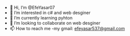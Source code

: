 - 👋 Hi, I’m @EfeYasar07
- 👀 I’m interested in c# and web desginer
- 🌱 I’m currently learning pyhton
- 💞️ I’m looking to collaborate on web desginer
- 📫 How to reach me
-my gmail: efeyasar537@gmail.com    

<!---     
EfeYasar07/EfeYasar07 is a ✨ special ✨ repository because its `README.md` (this file) appears on your GitHub profile.
You can click the Preview link to take a look at your changes.
--->
